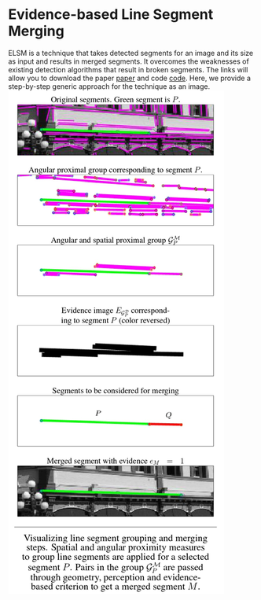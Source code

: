 # Evidence-based Line Segment Merging

ELSM is a technique that takes detected segments for an image and its size as input and results in merged segments. It overcomes the weaknesses of existing detection algorithms that result in broken segments. The links will allow you to download the paper [paper](/assets/ELSMpdf.pdf) and code [code](/assets/ELSMcode.zip). Here, we provide a step-by-step generic approach for the technique as an image.  
![Pipeline](/assests/img/pipeline2.jpg)
